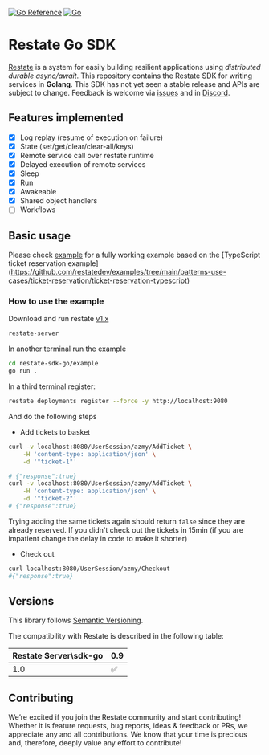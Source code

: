 [![Go Reference](https://pkg.go.dev/badge/github.com/restatedev/sdk-go.svg)](https://pkg.go.dev/github.com/restatedev/sdk-go)
[![Go](https://github.com/restatedev/sdk-go/actions/workflows/test.yaml/badge.svg)](https://github.com/restatedev/sdk-go/actions/workflows/test.yaml)

# Restate Go SDK

[Restate](https://restate.dev/) is a system for easily building resilient applications using *distributed durable async/await*. This repository contains the Restate SDK for writing services in **Golang**. This SDK has not yet seen
a stable release and APIs are subject to change. Feedback is welcome via
[issues](https://github.com/restatedev/sdk-go/issues/new) and in
[Discord](https://discord.gg/skW3AZ6uGd).

## Features implemented

- [x] Log replay (resume of execution on failure)
- [x] State (set/get/clear/clear-all/keys)
- [x] Remote service call over restate runtime
- [X] Delayed execution of remote services
- [X] Sleep
- [x] Run
- [x] Awakeable
- [x] Shared object handlers
- [ ] Workflows

## Basic usage

Please check [example](example) for a fully working example based on the
[TypeScript ticket reservation example]
(https://github.com/restatedev/examples/tree/main/patterns-use-cases/ticket-reservation/ticket-reservation-typescript)

### How to use the example

Download and run restate
[v1.x](https://github.com/restatedev/restate/releases/)

```bash
restate-server
```

In another terminal run the example

```bash
cd restate-sdk-go/example
go run .
```

In a third terminal register:

```bash
restate deployments register --force -y http://localhost:9080
```

And do the following steps

- Add tickets to basket

```bash
curl -v localhost:8080/UserSession/azmy/AddTicket \
    -H 'content-type: application/json' \
    -d '"ticket-1"'

# {"response":true}
curl -v localhost:8080/UserSession/azmy/AddTicket \
    -H 'content-type: application/json' \
    -d '"ticket-2"'
# {"response":true}
```

Trying adding the same tickets again should return `false` since they are already reserved. If you didn't check out the tickets in 15min (if you are impatient change the delay in code to make it shorter)

- Check out

```bash
curl localhost:8080/UserSession/azmy/Checkout
#{"response":true}
```

## Versions

This library follows [Semantic Versioning](https://semver.org/).

The compatibility with Restate is described in the following table:

| Restate Server\sdk-go | 0.9 |
|-------------------------|-----|
| 1.0                     | ✅   |

## Contributing

We’re excited if you join the Restate community and start contributing!
Whether it is feature requests, bug reports, ideas & feedback or PRs, we appreciate any and all contributions.
We know that your time is precious and, therefore, deeply value any effort to contribute!
